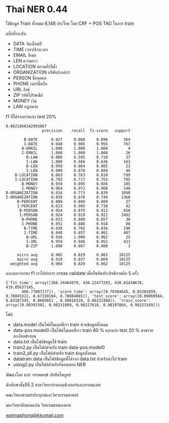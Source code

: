 # Thai NER 0.44

ใช้ข้อมูล Train ทั้งหมด 6,148 ประโยค โดย CRF + POS TAG ในการ train

แท็กที่รองรับ

- DATA วันเดือนปี
- TIME เวลา/ช่วงเวลา
- EMAIL อีเมล
- LEN ความยาว
- LOCATION สถานที่/ที่ตั้ง
- ORGANIZATION บริษัท/องค์กร
- PERSON ชื่อบุคคล
- PHONE เบอร์มือถือ
- URL ลิงค์
- ZIP รหัสไปรษณีย์
- MONEY เงิน
- LAW กฎหมาย



f1 ที่ได้จากการแบ่ง test 20%

```
0.8621650142993867
                precision    recall  f1-score   support

        B-DATE      0.927     0.868     0.896       364
        I-DATE      0.948     0.965     0.956       767
       B-EMAIL      1.000     1.000     1.000         4
       I-EMAIL      1.000     1.000     1.000        26
         B-LAW      0.880     0.595     0.710        37
         I-LAW      1.000     0.466     0.636       163
         B-LEN      0.950     0.864     0.905        22
         I-LEN      0.909     0.870     0.889        46
    B-LOCATION      0.863     0.763     0.810       799
    I-LOCATION      0.792     0.717     0.753       785
       B-MONEY      0.959     0.895     0.926       105
       I-MONEY      0.964     0.972     0.968       248
B-ORGANIZATION      0.916     0.773     0.839      1090
I-ORGANIZATION      0.839     0.676     0.749      1368
     B-PERCENT      0.889     0.889     0.889        27
     I-PERCENT      0.623     0.905     0.738        42
      B-PERSON      0.954     0.875     0.913       658
      I-PERSON      0.924     0.919     0.922      2402
       B-PHONE      0.923     0.800     0.857        30
       I-PHONE      0.951     0.886     0.918        88
        B-TIME      0.920     0.765     0.836       196
        I-TIME      0.948     0.857     0.901       407
         B-URL      0.926     1.000     0.962        25
         I-URL      0.959     0.946     0.952       423
         B-ZIP      1.000     0.667     0.800         3

     micro avg      0.905     0.829     0.865     10125
     macro avg      0.919     0.837     0.869     10125
  weighted avg      0.904     0.829     0.862     10125
```

และนอกจากหา f1 เราได้ทำการ cross validate เพื่อยืนยันประสิทธิภาพอีก 5 ครั้ง

```
{'fit_time': array([366.34464979, 430.22477293, 430.01430678, 419.05637145,
       406.77887177]), 'score_time': array([0.70384645, 0.85201859, 0.78045321, 0.67159104, 0.70884085]), 'test_score': array([0.89069564, 0.83187345, 0.8660051 , 0.90010328, 0.86232408]), 'train_score': array([0.98393302, 0.98231809, 0.98227618, 0.98197864, 0.98323169])}
```

ไฟล์

- data.model เป็นไฟล์โมเดลที่เรา train ด้วยข้อมูลทั้งหมด
- data-pos.model0 เป็นไฟล์โมเดลที่เรา train 80 % และแบ่ง test 20 % ตามรายละเอียดข้างบน
- data.txt เป็นไฟล์ข้อมูลใช้ train
- train2.py เป็นไฟล์สำหรับ train data-pos.model0
- train2_all.py เป็นไฟล์สำหรับ train ข้อมูลทั้งหมด
- datatrain.data เป็นไฟล์ข้อมูลที่ได้จาก data.txt สำหรับนำไป train
- using2.py เป็นไฟล์สำหรับรันทดสอบ NER



พัฒนาโดย นาย วรรณพงษ์  ภัททิยไพบูลย์

นักศึกษาชั้นปีที่ 2 สาขาวิทยาการคอมพิวเตอร์และสารสนเทศ

คณะวิทยาศาสตร์ประยุกต์และวิศวกรรมศาสตร์

มหาวิทยาลัยขอนแก่น วิทยาเขตหนองคาย

<wannaphong@kkumail.com>
